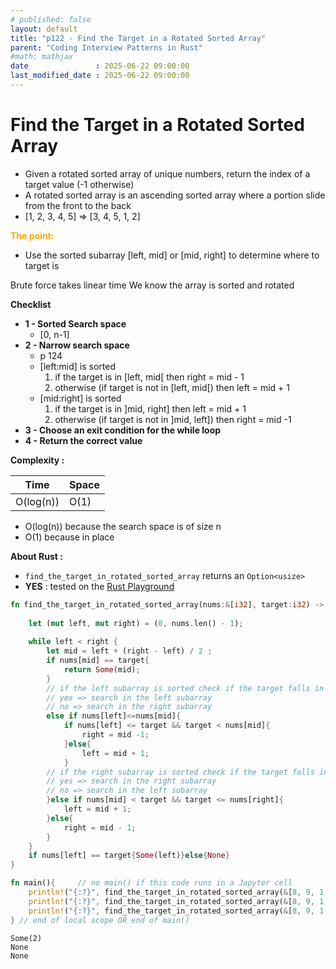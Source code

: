```yaml
---
# published: false
layout: default
title: "p122 - Find the Target in a Rotated Sorted Array"
parent: "Coding Interview Patterns in Rust"
#math: mathjax
date               : 2025-06-22 09:00:00
last_modified_date : 2025-06-22 09:00:00
---
```


# Find the Target in a Rotated Sorted Array

* Given a rotated sorted array of unique numbers, return the index of a target value (-1 otherwise)
* A rotated sorted array is an ascending sorted array where a portion slide from the front to the back
* [1, 2, 3, 4, 5] => [3, 4, 5, 1, 2]

<span style="color:orange"><b>The point:</b></span>

* Use the sorted subarray [left, mid] or [mid, right] to determine where to target is


Brute force takes linear time
We know the array is sorted and rotated

**Checklist**

* **1 - Sorted Search space**
    * [0, n-1]
* **2 - Narrow search space**
    * p 124
    * [left:mid] is sorted
        1. if the target is in [left, mid[ then right = mid - 1
        1. otherwise (if target is not in [left, mid[) then left = mid + 1
    * [mid:right] is sorted
        1. if the target is in ]mid, right] then left = mid + 1
        1. otherwise (if target is not in ]mid, left]) then right = mid -1
* **3 - Choose an exit condition for the while loop**
* **4 - Return the correct value**


**Complexity :**

| Time | Space |
|------|-------|
| O(log(n)) | O(1)  |

* O(log(n)) because the search space is of size n
* O(1) because in place 





**About Rust :**
* `find_the_target_in_rotated_sorted_array` returns an ``Option<usize>``
* **YES** : tested on the [Rust Playground](https://play.rust-lang.org/)




<!-- <span style="color:red"><b>TODO : </b></span> 
* Add comments in the source code        
 -->

<!-- * <span style="color:lime"><b>Preferred solution?</b></span>      -->



```rust
fn find_the_target_in_rotated_sorted_array(nums:&[i32], target:i32) -> Option<usize> {
    
    let (mut left, mut right) = (0, nums.len() - 1);
    
    while left < right {
        let mid = left + (right - left) / 2 ;
        if nums[mid] == target{
            return Some(mid);
        }
        // if the left subarray is sorted check if the target falls in this range
        // yes => search in the left subarray
        // no => search in the right subarray
        else if nums[left]<=nums[mid]{
            if nums[left] <= target && target < nums[mid]{
                right = mid -1; 
            }else{
                left = mid + 1;
            }
        // if the right subarray is sorted check if the target falls in this range
        // yes => search in the right subarray   
        // no => search in the left subarray
        }else if nums[mid] < target && target <= nums[right]{
            left = mid + 1;
        }else{
            right = mid - 1;
        }
    }
    if nums[left] == target{Some(left)}else{None}
}

fn main(){     // no main() if this code runs in a Jupyter cell 
    println!("{:?}", find_the_target_in_rotated_sorted_array(&[8, 9, 1, 2, 3, 4, 5, 6, 7], 1));  // Some(2)
    println!("{:?}", find_the_target_in_rotated_sorted_array(&[8, 9, 1, 2, 3, 4, 5, 6, 7], 0));  // None
    println!("{:?}", find_the_target_in_rotated_sorted_array(&[8, 9, 1, 2, 3, 4, 5, 6, 7], 42)); // None
} // end of local scope OR end of main()       

```

    Some(2)
    None
    None

